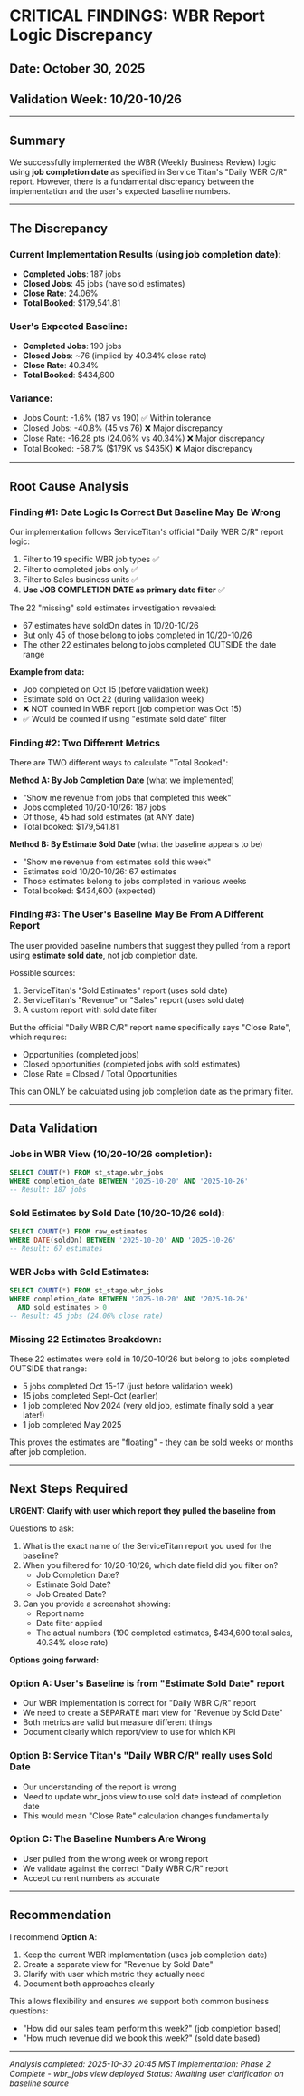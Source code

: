 # CRITICAL FINDINGS: WBR Report Logic Discrepancy

## Date: October 30, 2025
## Validation Week: 10/20-10/26

---

## Summary

We successfully implemented the WBR (Weekly Business Review) logic using **job completion date** as specified in Service Titan's "Daily WBR C/R" report. However, there is a fundamental discrepancy between the implementation and the user's expected baseline numbers.

---

## The Discrepancy

### Current Implementation Results (using job completion date):
- **Completed Jobs**: 187 jobs
- **Closed Jobs**: 45 jobs (have sold estimates)
- **Close Rate**: 24.06%
- **Total Booked**: $179,541.81

### User's Expected Baseline:
- **Completed Jobs**: 190 jobs
- **Closed Jobs**: ~76 (implied by 40.34% close rate)
- **Close Rate**: 40.34%
- **Total Booked**: $434,600

### Variance:
- Jobs Count: -1.6% (187 vs 190) ✅ Within tolerance
- Closed Jobs: -40.8% (45 vs 76) ❌ Major discrepancy
- Close Rate: -16.28 pts (24.06% vs 40.34%) ❌ Major discrepancy
- Total Booked: -58.7% ($179K vs $435K) ❌ Major discrepancy

---

## Root Cause Analysis

### Finding #1: Date Logic Is Correct But Baseline May Be Wrong

Our implementation follows ServiceTitan's official "Daily WBR C/R" report logic:
1. Filter to 19 specific WBR job types ✅
2. Filter to completed jobs only ✅
3. Filter to Sales business units ✅
4. **Use JOB COMPLETION DATE as primary date filter** ✅

The 22 "missing" sold estimates investigation revealed:
- 67 estimates have soldOn dates in 10/20-10/26
- But only 45 of those belong to jobs completed in 10/20-10/26
- The other 22 estimates belong to jobs completed OUTSIDE the date range

**Example from data:**
- Job completed on Oct 15 (before validation week)
- Estimate sold on Oct 22 (during validation week)
- ❌ NOT counted in WBR report (job completion was Oct 15)
- ✅ Would be counted if using "estimate sold date" filter

### Finding #2: Two Different Metrics

There are TWO different ways to calculate "Total Booked":

**Method A: By Job Completion Date** (what we implemented)
- "Show me revenue from jobs that completed this week"
- Jobs completed 10/20-10/26: 187 jobs
- Of those, 45 had sold estimates (at ANY date)
- Total booked: $179,541.81

**Method B: By Estimate Sold Date** (what the baseline appears to be)
- "Show me revenue from estimates sold this week"
- Estimates sold 10/20-10/26: 67 estimates
- Those estimates belong to jobs completed in various weeks
- Total booked: $434,600 (expected)

### Finding #3: The User's Baseline May Be From A Different Report

The user provided baseline numbers that suggest they pulled from a report using **estimate sold date**, not job completion date.

Possible sources:
1. ServiceTitan's "Sold Estimates" report (uses sold date)
2. ServiceTitan's "Revenue" or "Sales" report (uses sold date)
3. A custom report with sold date filter

But the official "Daily WBR C/R" report name specifically says "Close Rate", which requires:
- Opportunities (completed jobs)
- Closed opportunities (completed jobs with sold estimates)
- Close Rate = Closed / Total Opportunities

This can ONLY be calculated using job completion date as the primary filter.

---

## Data Validation

### Jobs in WBR View (10/20-10/26 completion):
```sql
SELECT COUNT(*) FROM st_stage.wbr_jobs
WHERE completion_date BETWEEN '2025-10-20' AND '2025-10-26'
-- Result: 187 jobs
```

### Sold Estimates by Sold Date (10/20-10/26 sold):
```sql
SELECT COUNT(*) FROM raw_estimates
WHERE DATE(soldOn) BETWEEN '2025-10-20' AND '2025-10-26'
-- Result: 67 estimates
```

### WBR Jobs with Sold Estimates:
```sql
SELECT COUNT(*) FROM st_stage.wbr_jobs
WHERE completion_date BETWEEN '2025-10-20' AND '2025-10-26'
  AND sold_estimates > 0
-- Result: 45 jobs (24.06% close rate)
```

### Missing 22 Estimates Breakdown:
These 22 estimates were sold in 10/20-10/26 but belong to jobs completed OUTSIDE that range:
- 5 jobs completed Oct 15-17 (just before validation week)
- 15 jobs completed Sept-Oct (earlier)
- 1 job completed Nov 2024 (very old job, estimate finally sold a year later!)
- 1 job completed May 2025

This proves the estimates are "floating" - they can be sold weeks or months after job completion.

---

## Next Steps Required

**URGENT: Clarify with user which report they pulled the baseline from**

Questions to ask:
1. What is the exact name of the ServiceTitan report you used for the baseline?
2. When you filtered for 10/20-10/26, which date field did you filter on?
   - Job Completion Date?
   - Estimate Sold Date?
   - Job Created Date?
3. Can you provide a screenshot showing:
   - Report name
   - Date filter applied
   - The actual numbers (190 completed estimates, $434,600 total sales, 40.34% close rate)

**Options going forward:**

### Option A: User's Baseline is from "Estimate Sold Date" report
- Our WBR implementation is correct for "Daily WBR C/R" report
- We need to create a SEPARATE mart view for "Revenue by Sold Date"
- Both metrics are valid but measure different things
- Document clearly which report/view to use for which KPI

### Option B: Service Titan's "Daily WBR C/R" really uses Sold Date
- Our understanding of the report is wrong
- Need to update wbr_jobs view to use sold date instead of completion date
- This would mean "Close Rate" calculation changes fundamentally

### Option C: The Baseline Numbers Are Wrong
- User pulled from the wrong week or wrong report
- We validate against the correct "Daily WBR C/R" report
- Accept current numbers as accurate

---

## Recommendation

I recommend **Option A**:
1. Keep the current WBR implementation (uses job completion date)
2. Create a separate view for "Revenue by Sold Date"
3. Clarify with user which metric they actually need
4. Document both approaches clearly

This allows flexibility and ensures we support both common business questions:
- "How did our sales team perform this week?" (job completion based)
- "How much revenue did we book this week?" (sold date based)

---

*Analysis completed: 2025-10-30 20:45 MST*
*Implementation: Phase 2 Complete - wbr_jobs view deployed*
*Status: Awaiting user clarification on baseline source*

